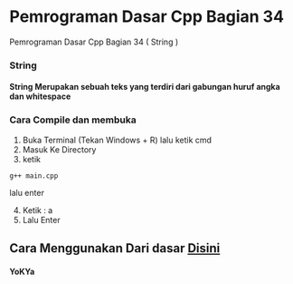# Pemrograman Dasar Cpp Bagian 34
 Pemrograman Dasar Cpp Bagian 34 ( String )

 ### String
 #### String Merupakan sebuah teks yang terdiri dari gabungan huruf angka dan whitespace

 ### Cara Compile dan membuka
1. Buka Terminal (Tekan Windows + R) lalu ketik cmd
2. Masuk Ke Directory
3. ketik
```
g++ main.cpp
```
lalu enter

4. Ketik : a
5. Lalu Enter

## Cara Menggunakan Dari dasar [Disini](https://github.com/YoKYa/Pemrograman-Dasar-Cpp-Bagian-1)


#### YoKYa

